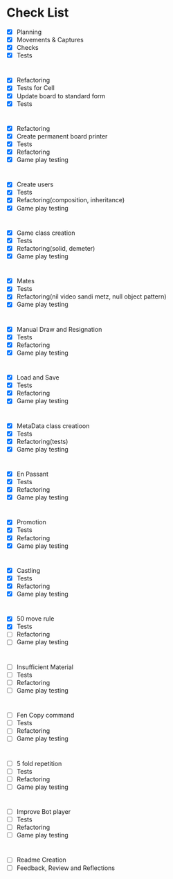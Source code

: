 # Check List

- [x] Planning
- [x] Movements & Captures
- [x] Checks
- [x] Tests

#
- [x] Refactoring
- [x] Tests for Cell
- [x] Update board to standard form
- [x] Tests

#
- [x] Refactoring
- [x] Create permanent board printer
- [x] Tests
- [x] Refactoring
- [x] Game play testing

#
- [x] Create users
- [x] Tests
- [x] Refactoring(composition, inheritance)
- [x] Game play testing

#
- [x] Game class creation
- [x] Tests
- [x] Refactoring(solid, demeter)
- [x] Game play testing

#
- [x] Mates
- [x] Tests
- [x] Refactoring(nil video sandi metz, null object pattern)
- [x] Game play testing

#
- [x] Manual Draw and Resignation
- [x] Tests
- [x] Refactoring
- [x] Game play testing

#
- [x] Load and Save
- [x] Tests
- [x] Refactoring
- [x] Game play testing

#
- [x] MetaData class creatioon
- [x] Tests
- [x] Refactoring(tests)
- [x] Game play testing

#
- [x] En Passant
- [x] Tests
- [x] Refactoring
- [x] Game play testing

#
- [x] Promotion
- [x] Tests
- [x] Refactoring
- [x] Game play testing

#
- [x] Castling
- [x] Tests
- [x] Refactoring
- [x] Game play testing

#
- [x] 50 move rule
- [x] Tests
- [ ] Refactoring
- [ ] Game play testing

#
- [ ] Insufficient Material
- [ ] Tests
- [ ] Refactoring
- [ ] Game play testing

#
- [ ] Fen Copy command
- [ ] Tests
- [ ] Refactoring
- [ ] Game play testing

#
- [ ] 5 fold repetition
- [ ] Tests
- [ ] Refactoring
- [ ] Game play testing

#
- [ ] Improve Bot player
- [ ] Tests
- [ ] Refactoring
- [ ] Game play testing

#
- [ ] Readme Creation
- [ ] Feedback, Review and Reflections
